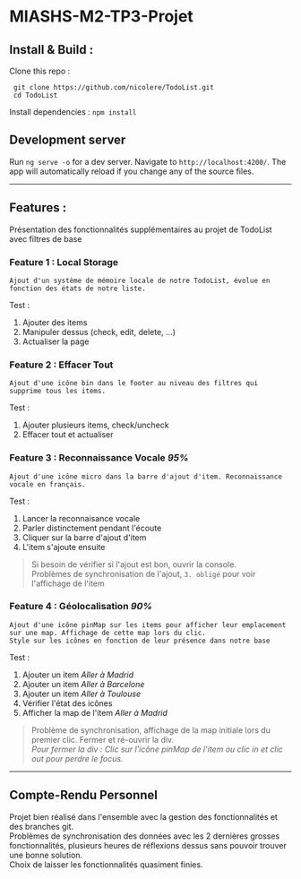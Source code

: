 # MIASHS-M2-TP3-Projet


## Install & Build :
Clone this repo :
```
 git clone https://github.com/nicolere/TodoList.git
 cd TodoList
```  

Install dependencies : `npm install`

## Development server

Run `ng serve -o` for a dev server. Navigate to `http://localhost:4200/`. The app will automatically reload if you change any of the source files.

------

## Features :  

Présentation des fonctionnalités supplémentaires au projet de TodoList avec filtres de base  

### Feature 1 : Local Storage


    Ajout d'un système de mémoire locale de notre TodoList, évolue en fonction des états de notre liste.  

Test :  

1. Ajouter des items
2. Manipuler dessus (check, edit, delete, ...)
3. Actualiser la page  


### Feature 2 : Effacer Tout  

    Ajout d'une icône bin dans le footer au niveau des filtres qui supprime tous les items. 

Test :  

1.   Ajouter plusieurs items, check/uncheck
2.   Effacer tout et actualiser  
   
### Feature 3 : Reconnaissance Vocale *95%*


    Ajout d'une icône micro dans la barre d'ajout d'item. Reconnaissance vocale en français.  

Test :  

1. Lancer la reconnaisance vocale
2. Parler distinctement pendant l'écoute
3. Cliquer sur la barre d'ajout d'item
4. L'item s'ajoute ensuite  
   
>  Si besoin de vérifier si l'ajout est bon, ouvrir la console.  
> Problèmes de synchronisation de l'ajout, `3. obligé` pour voir l'affichage de l'item
### Feature 4 : Géolocalisation *90%* 
    
    Ajout d'une icône pinMap sur les items pour afficher leur emplacement sur une map. Affichage de cette map lors du clic.  
    Style sur les icônes en fonction de leur présence dans notre base  

Test :  

1.  Ajouter un item *Aller à Madrid*
2.  Ajouter un item *Aller à Barcelone*
3.  Ajouter un item *Aller à Toulouse*
4.  Vérifier l'état des icônes
5.  Afficher la map de l'item *Aller à Madrid*  
   
> Problème de synchronisation, affichage de la map initiale lors du premier clic. Fermer et ré-ouvrir la div.  
> *Pour fermer la div : Clic sur l'icône pinMap de l'item ou clic in et clic out pour perdre le focus.*

------
## Compte-Rendu Personnel  

Projet bien réalisé dans l'ensemble avec la gestion des fonctionnalités et des branches git.  
Problèmes de synchronisation des données avec les 2 dernières grosses fonctionnalités, plusieurs heures de réflexions dessus sans pouvoir trouver une bonne solution.  
Choix de laisser les fonctionnalités quasiment finies.
